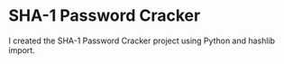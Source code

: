 # SHA-1 Password Cracker

I created the SHA-1 Password Cracker project using Python and hashlib import.
